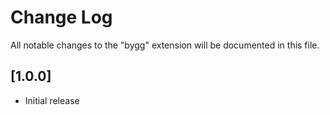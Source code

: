 # Change Log

All notable changes to the "bygg" extension will be documented in this file.

## [1.0.0]

- Initial release
